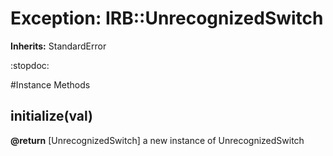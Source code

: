 # Exception: IRB::UnrecognizedSwitch
**Inherits:** StandardError
    

:stopdoc:



#Instance Methods
## initialize(val) [](#method-i-initialize)

**@return** [UnrecognizedSwitch] a new instance of UnrecognizedSwitch

